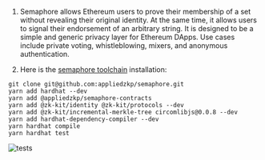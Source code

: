 1. Semaphore allows Ethereum users to prove their membership of a set without revealing their original identity. At the same time, it allows users to signal their endorsement of an arbitrary string. It is designed to be a simple and generic privacy layer for Ethereum DApps. Use cases include private voting, whistleblowing, mixers, and anonymous authentication.

2. Here is the [semaphore toolchain](http://semaphore.appliedzkp.org/docs/quick-setup) installation:

```
git clone git@github.com:appliedzkp/semaphore.git
yarn add hardhat --dev
yarn add @appliedzkp/semaphore-contracts
yarn add @zk-kit/identity @zk-kit/protocols --dev
yarn add @zk-kit/incremental-merkle-tree circomlibjs@0.0.8 --dev
yarn add hardhat-dependency-compiler --dev
yarn hardhat compile
yarn hardhat test
```

![tests]()
